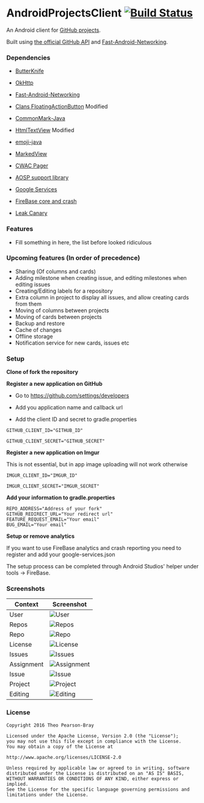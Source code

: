 # AndroidProjectsClient  [![Build Status](https://travis-ci.org/tpb1908/AndroidProjectsClient.svg?branch=master)](https://travis-ci.org/tpb1908/AndroidProjectsClient)

An Android client for [GitHub projects](https://github.com/blog/2256-a-whole-new-github-universe-announcing-new-tools-forums-and-features).

Built using [the official GitHub API](https://developer.github.com/v3/projects/) and [Fast-Android-Networking](https://github.com/amitshekhariitbhu/Fast-Android-Networking).

### Dependencies

* [ButterKnife](https://github.com/JakeWharton/butterknife)

* [OkHttp](https://github.com/square/okhttp)

* [Fast-Android-Networking](https://github.com/amitshekhariitbhu/Fast-Android-Networking)

* [Clans FloatingActionButton](https://github.com/Clans/FloatingActionButton) Modified

* [CommonMark-Java](https://github.com/atlassian/commonmark-java)

* [HtmlTextView](https://github.com/SufficientlySecure/html-textview) Modified

* [emoji-java](https://github.com/vdurmont/emoji-java)

* [MarkedView](https://github.com/mittsuu/MarkedView-for-Android)

* [CWAC Pager](https://github.com/commonsguy/cwac-pager)

* [AOSP support library](https://developer.android.com/tools/support-library/features.html)

* [Google Services](https://developers.google.com/android/guides/setup)

* [FireBase core and crash](https://firebase.google.com/docs/android/setup)

* [Leak Canary](https://github.com/square/leakcanary)



### Features

* Fill something in here, the list before looked ridiculous

### Upcoming features (In order of precedence)

* Sharing (Of columns and cards)
* Adding milestone when creating issue, and editing milestones when editing issues
* Creating/Editing labels for a repository
* Extra column in project to display all issues, and allow creating cards from them
* Moving of columns between projects
* Moving of cards between projects
* Backup and restore
* Cache of changes
* Offline storage
* Notification service for new cards, issues etc

### Setup

**Clone of fork the repository**


**Register a new application on GitHub**

* Go to https://github.com/settings/developers

* Add you application name and callback url

* Add the client ID and secret to gradle.properties

```
GITHUB_CLIENT_ID="GITHUB_ID"

GITHUB_CLIENT_SECRET="GITHUB_SECRET"
```

**Register a new application on Imgur**

This is not essential, but in app image uploading will not work otherwise

```
IMGUR_CLIENT_ID="IMGUR_ID"

IMGUR_CLIENT_SECRET="IMGUR_SECRET"

```

**Add your information to gradle.properties**

```
REPO_ADDRESS="Address of your fork"
GITHUB_REDIRECT_URL="Your redirect url"
FEATURE_REQUEST_EMAIL="Your email"
BUG_EMAIL="Your email"
```

**Setup or remove analytics**

If you want to use FireBase analytics and crash reporting you need to register and add your google-services.json

The setup process can be completed through Android Studios' helper under tools -> FireBase.


### Screenshots

| Context | Screenshot  |
| --- | --- |
| User | ![User](./screenshots/user.png)  |
| Repos | ![Repos](./screenshots/repos.png) |
| Repo | ![Repo](./screenshots/repo.png)  |
| License | ![License](./screenshots/license.png) |
| Issues | ![Issues](./screenshots/issues.png) |
| Assignment | ![Assignment](./screenshots/assignment.png) |
| Issue | ![Issue](./screenshots/issue.png) |
| Project | ![Project](./screenshots/project.png) |
| Editing | ![Editing](./screenshots/editing.png) |

### License

    Copyright 2016 Theo Pearson-Bray

    Licensed under the Apache License, Version 2.0 (the "License");
    you may not use this file except in compliance with the License.
    You may obtain a copy of the License at

    http://www.apache.org/licenses/LICENSE-2.0

    Unless required by applicable law or agreed to in writing, software
    distributed under the License is distributed on an "AS IS" BASIS,
    WITHOUT WARRANTIES OR CONDITIONS OF ANY KIND, either express or implied.
    See the License for the specific language governing permissions and
    limitations under the License.
